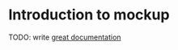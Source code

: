# Introduction to mockup

TODO: write [great documentation](http://jacobian.org/writing/what-to-write/)

